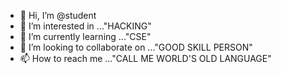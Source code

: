 - 👋 Hi, I’m @student
- 👀 I’m interested in ..."HACKING"
- 🌱 I’m currently learning ..."CSE"
- 💞️ I’m looking to collaborate on ..."GOOD SKILL PERSON"
- 📫 How to reach me ..."CALL ME WORLD'S OLD LANGUAGE"

<!---
csesec/csesec is a ✨ special ✨ repository because its `README.md` (this file) appears on your GitHub profile.
You can click the Preview link to take a look at your changes.
--->
